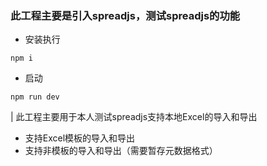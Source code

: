 ### 此工程主要是引入spreadjs，测试spreadjs的功能
* 安装执行
```
npm i
```
*  启动
```
npm run dev
```
|  此工程主要用于本人测试spreadjs支持本地Excel的导入和导出
  * 支持Excel模板的导入和导出
  * 支持非模板的导入和导出（需要暂存元数据格式）
